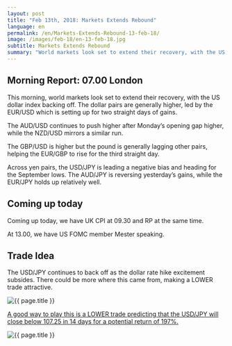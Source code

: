 ```yaml
---
layout: post
title: "Feb 13th, 2018: Markets Extends Rebound"
language: en
permalink: /en/Markets-Extends-Rebound-13-feb-18/
image: /images/feb-18/en-13-feb-18.jpg
subtitle: Markets Extends Rebound
summary: "World markets look set to extend their recovery, with the US dollar index backing off. The dollar pairs are generally higher, led by the EUR/USD which is setting up for two straight days of gains"
---
```

## Morning Report: 07.00 London

This morning, world markets look set to extend their recovery, with the US dollar index backing off. The dollar pairs are generally higher, led by the EUR/USD which is setting up for two straight days of gains. 

The AUD/USD continues to push higher after Monday’s opening gap higher, while the NZD/USD mirrors a similar run. 

The GBP/USD is higher but the pound is generally lagging other pairs, helping the EUR/GBP to rise for the third straight day. 

Across yen pairs, the USD/JPY is leading a negative bias and heading for the September lows. The AUD/JPY is reversing yesterday’s gains, while the EUR/JPY holds up relatively well. 

## Coming up today 

Coming up today, we have UK CPI at 09.30 and RP at the same time. 

At 13.00, we have US FOMC member Mester speaking. 

## Trade Idea

The USD/JPY continues to back off as the dollar rate hike excitement subsides. There could be more where this came from, making a LOWER trade attractive.

<img class="post-image" src="{{ site.url }}/images/feb-18/en-13-feb-18.jpg" alt="{{ page.title }}" title="{{ page.title }}">

<a href="%LINK%%?currency=GBP&market=forex&underlying=frxUSDJPY&formname=higherlower&duration_amount=14&duration_units=d&amount=10&amount_type=payout&expiry_type=duration&barrier=107.25" target="_blank">A good way to play this is a LOWER trade predicting that the USD/JPY will close below 107.25 in 14 days for a potential return of 197%.</a>

<img class="post-image" src="{{ site.url }}/images/feb-18/en-13-feb-1-18.jpg" alt="{{ page.title }}" title="{{ page.title }}">
